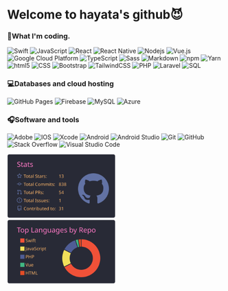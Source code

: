 # Welcome to hayata's github😈
### 📱What I'm coding.
<p>
  <img alt="Swift" src="https://img.shields.io/badge/swift-F54A2A.svg?logo=swift&logoColor=white">
  <img alt="JavaScript" src="https://img.shields.io/badge/JavaScript-F7DF1E.svg?logo=javascript&logoColor=white">
  <img alt="React" src="https://img.shields.io/badge/-React-45b8d8?logo=react&logoColor=white" />
  <img alt="React Native" src="https://img.shields.io/badge/react_native-%2320232a.svg?logo=react&logoColor=%2361DAFB" />
  <img alt="Nodejs" src="https://img.shields.io/badge/-Nodejs-43853d?logo=Node.js&logoColor=white" />
  <img alt="Vue.js" src="https://img.shields.io/badge/vuejs-%2335495e.svg?logo=vuedotjs&logoColor=white" />
  <img alt="Google Cloud Platform" src="https://img.shields.io/badge/-Google_Cloud_Platform-1a73e8?logo=google-cloud&logoColor=white" />
  <img alt="TypeScript" src="https://img.shields.io/badge/-TypeScript-007ACC?logo=typescript&logoColor=white" />
  <img alt="Sass" src="https://img.shields.io/badge/-Sass-CC6699?logo=sass&logoColor=white" />
  <img alt="Markdown" src="https://img.shields.io/badge/Markdown-000000.svg?logo=markdown&logoColor=white">
  <img alt="npm" src="https://img.shields.io/badge/-NPM-CB3837?logo=npm&logoColor=white" />
  <img alt="Yarn" src="https://img.shields.io/badge/yarn-%232C8EBB.svg?logo=yarn&logoColor=white" />
  <img alt="html5" src="https://img.shields.io/badge/-HTML5-E34F26?logo=html5&logoColor=white" />
  <img alt="CSS" src="https://img.shields.io/badge/CSS-1572B6.svg?logo=css3&logoColor=white">
  <img alt="Bootstrap" src="https://img.shields.io/badge/bootstrap-%23563D7C.svg?logo=bootstrap&logoColor=white">
  <img alt="TailwindCSS	" src="https://img.shields.io/badge/tailwindcss-%2338B2AC.svg?logo=tailwind-css&logoColor=white">
  <img alt="PHP" src="https://img.shields.io/badge/PHP-777BB4.svg?logo=php&logoColor=white">
  <img alt="Laravel" src="https://img.shields.io/badge/laravel-%23FF2D20.svg?logo=laravel&logoColor=white">
  <img alt="SQL" src="https://custom-icon-badges.herokuapp.com/badge/SQL-025E8C.svg?logo=database&logoColor=white">
</p>

### 💻Databases and cloud hosting
<p>
    <img alt="GitHub Pages" src="https://img.shields.io/badge/GitHub%20Pages-327FC7.svg?logo=github&logoColor=white">
    <img alt="Firebase" src="https://img.shields.io/badge/firebase-%23039BE5.svg?logo=firebase&logoColor=white">
    <img alt="MySQL" src="https://img.shields.io/badge/MySQL-00f.svg?logo=mysql&logoColor=white">
    <img alt="Azure" src="https://img.shields.io/badge/azure-%230072C6.svg?logo=microsoftazure&logoColor=white">
</p>

### 🎧Software and tools
<p>
    <img alt="Adobe" src="https://img.shields.io/badge/Adobe-FF0000.svg?logo=adobe&logoColor=white">
    <img alt="IOS" src="https://img.shields.io/badge/iOS-000000?logo=ios&logoColor=white">
    <img alt="Xcode" src="https://img.shields.io/badge/Xcode-007ACC?logo=Xcode&logoColor=white">
    <img alt="Android" src="https://img.shields.io/badge/Android-3DDC84?logo=android&logoColor=white">
    <img alt="Android Studio" src="https://img.shields.io/badge/Android%20Studio-008678.svg?logo=android-studio&logoColor=white">
    <img alt="Git" src="https://img.shields.io/badge/Git-F05033.svg?logo=git&logoColor=white">
    <img alt="GitHub" src="https://img.shields.io/badge/github-%23121011.svg?logo=github&logoColor=white">
    <img alt="Stack Overflow" src="https://img.shields.io/badge/-Stack%20Overflow-FE7A16?logo=stack-overflow&logoColor=white">
    <img alt="Visual Studio Code" src="https://img.shields.io/badge/Visual%20Studio%20Code-0078d7.svg?logo=visual-studio-code&logoColor=white">
</p>

<p align="left"> 
  <img alt="Top Langs" height="150px" src="https://raw.githubusercontent.com/hayata-0/hayata-0/main/profile-summary-card-output/dracula/3-stats.svg" />
  <img alt="github stats" height="150px" src="https://raw.githubusercontent.com/hayata-0/hayata-0/main/profile-summary-card-output/dracula/1-repos-per-language.svg" />
</p>

<!-- [![](https://raw.githubusercontent.com/hayata-0/hayata-0/main/profile-summary-card-output/github_dark/0-profile-details.svg)](https://github.com/vn7n24fzkq/github-profile-summary-cards)
[![](https://raw.githubusercontent.com/hayata-0/hayata-0/main/profile-summary-card-output/github_dark/1-repos-per-language.svg)](https://github.com/vn7n24fzkq/github-profile-summary-cards) [![](https://raw.githubusercontent.com/hayata-0/hayata-0/main/profile-summary-card-output/github_dark/2-most-commit-language.svg)](https://github.com/vn7n24fzkq/github-profile-summary-cards)
[![](https://raw.githubusercontent.com/hayata-0/hayata-0/main/profile-summary-card-output/github_dark/3-stats.svg)](https://github.com/vn7n24fzkq/github-profile-summary-cards) [![](https://raw.githubusercontent.com/hayata-0/hayata-0/main/profile-summary-card-output/github_dark/4-productive-time.svg)](https://github.com/vn7n24fzkq/github-profile-summary-cards) -->

<!--
**hayata-0/hayata-0** is a ✨ _special_ ✨ repository because its `README.md` (this file) appears on your GitHub profile.

Here are some ideas to get you started:

- 🔭 I’m currently working on ...
- 🌱 I’m currently learning ...
- 👯 I’m looking to collaborate on ...
- 🤔 I’m looking for help with ...
- 💬 Ask me about ...
- 📫 How to reach me: ...
- 😄 Pronouns: ...
- ⚡ Fun fact: ...
-->
